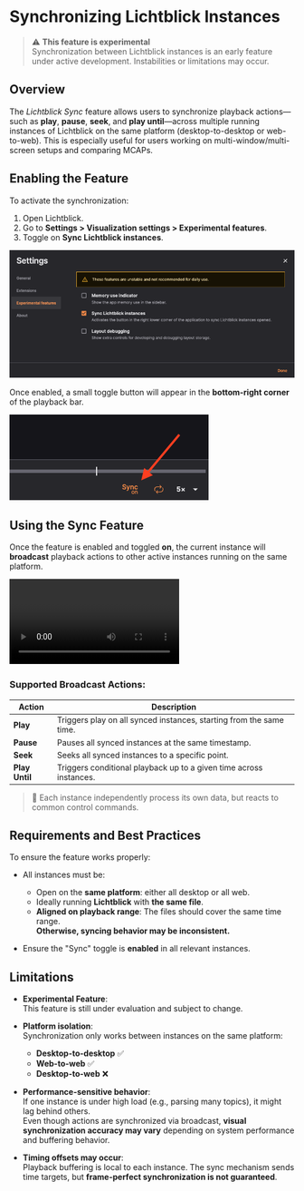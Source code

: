 # Synchronizing Lichtblick Instances

> ⚠️ **This feature is experimental**  
> Synchronization between Lichtblick instances is an early feature under active development. Instabilities or limitations may occur.

## Overview

The _Lichtblick Sync_ feature allows users to synchronize playback actions—such as **play**, **pause**, **seek**, and **play until**—across multiple running instances of Lichtblick on the same platform (desktop-to-desktop or web-to-web). This is especially useful for users working on multi-window/multi-screen setups and comparing MCAPs.

## Enabling the Feature

To activate the synchronization:

1. Open Lichtblick.
2. Go to **Settings > Visualization settings > Experimental features**.
3. Toggle on **Sync Lichtblick instances**.

![alt text](images/menu-checkbox.png)

Once enabled, a small toggle button will appear in the **bottom-right corner** of the playback bar.

![alt text](images/icon-feature.png)

## Using the Sync Feature

Once the feature is enabled and toggled **on**, the current instance will **broadcast** playback actions to other active instances running on the same platform.

![alt text](images/sync-demonstration.mp4)

### Supported Broadcast Actions:

| Action         | Description                                                         |
| -------------- | ------------------------------------------------------------------- |
| **Play**       | Triggers play on all synced instances, starting from the same time. |
| **Pause**      | Pauses all synced instances at the same timestamp.                  |
| **Seek**       | Seeks all synced instances to a specific point.                     |
| **Play Until** | Triggers conditional playback up to a given time across instances.  |

> 🔁 Each instance independently process its own data, but reacts to common control commands.

## Requirements and Best Practices

To ensure the feature works properly:

- All instances must be:

  - Open on the **same platform**: either all desktop or all web.
  - Ideally running **Lichtblick** with **the same file**.
  - **Aligned on playback range**: The files should cover the same time range.  
    **Otherwise, syncing behavior may be inconsistent.**

- Ensure the "Sync" toggle is **enabled** in all relevant instances.

## Limitations

- **Experimental Feature**:  
  This feature is still under evaluation and subject to change.

- **Platform isolation**:  
  Synchronization only works between instances on the same platform:

  - **Desktop-to-desktop** ✅
  - **Web-to-web** ✅
  - **Desktop-to-web** ❌

- **Performance-sensitive behavior**:  
  If one instance is under high load (e.g., parsing many topics), it might lag behind others.  
  Even though actions are synchronized via broadcast, **visual synchronization accuracy may vary** depending on system performance and buffering behavior.

- **Timing offsets may occur**:  
  Playback buffering is local to each instance. The sync mechanism sends time targets, but **frame-perfect synchronization is not guaranteed**.
